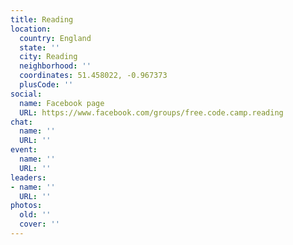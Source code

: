 ```yaml
---
title: Reading
location:
  country: England
  state: ''
  city: Reading
  neighborhood: ''
  coordinates: 51.458022, -0.967373
  plusCode: ''
social:
  name: Facebook page
  URL: https://www.facebook.com/groups/free.code.camp.reading
chat:
  name: ''
  URL: ''
event:
  name: ''
  URL: ''
leaders:
- name: ''
  URL: ''
photos:
  old: ''
  cover: ''
---
```

